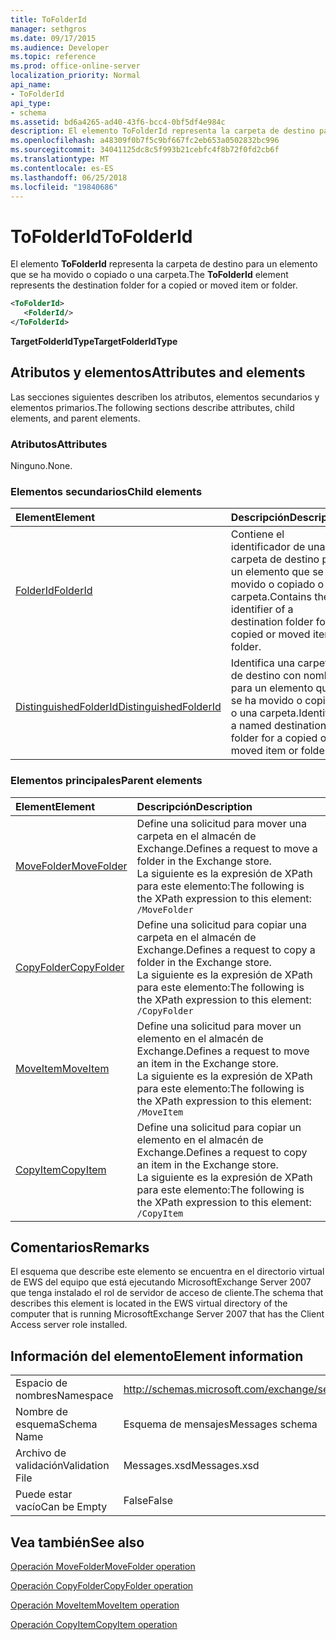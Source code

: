 ```yaml
---
title: ToFolderId
manager: sethgros
ms.date: 09/17/2015
ms.audience: Developer
ms.topic: reference
ms.prod: office-online-server
localization_priority: Normal
api_name:
- ToFolderId
api_type:
- schema
ms.assetid: bd6a4265-ad40-43f6-bcc4-0bf5df4e984c
description: El elemento ToFolderId representa la carpeta de destino para un elemento que se ha movido o copiado o una carpeta.
ms.openlocfilehash: a48309f0b7f5c9bf667fc2eb653a0502832bc996
ms.sourcegitcommit: 34041125dc8c5f993b21cebfc4f8b72f0fd2cb6f
ms.translationtype: MT
ms.contentlocale: es-ES
ms.lasthandoff: 06/25/2018
ms.locfileid: "19840686"
---
```

# <a name="tofolderid"></a><span data-ttu-id="d081e-103">ToFolderId</span><span class="sxs-lookup"><span data-stu-id="d081e-103">ToFolderId</span></span>

<span data-ttu-id="d081e-104">El elemento **ToFolderId** representa la carpeta de destino para un elemento que se ha movido o copiado o una carpeta.</span><span class="sxs-lookup"><span data-stu-id="d081e-104">The **ToFolderId** element represents the destination folder for a copied or moved item or folder.</span></span> 
  
```xml
<ToFolderId>
   <FolderId/>
</ToFolderId>
```

 <span data-ttu-id="d081e-105">**TargetFolderIdType**</span><span class="sxs-lookup"><span data-stu-id="d081e-105">**TargetFolderIdType**</span></span>
## <a name="attributes-and-elements"></a><span data-ttu-id="d081e-106">Atributos y elementos</span><span class="sxs-lookup"><span data-stu-id="d081e-106">Attributes and elements</span></span>

<span data-ttu-id="d081e-107">Las secciones siguientes describen los atributos, elementos secundarios y elementos primarios.</span><span class="sxs-lookup"><span data-stu-id="d081e-107">The following sections describe attributes, child elements, and parent elements.</span></span>
  
### <a name="attributes"></a><span data-ttu-id="d081e-108">Atributos</span><span class="sxs-lookup"><span data-stu-id="d081e-108">Attributes</span></span>

<span data-ttu-id="d081e-109">Ninguno.</span><span class="sxs-lookup"><span data-stu-id="d081e-109">None.</span></span>
  
### <a name="child-elements"></a><span data-ttu-id="d081e-110">Elementos secundarios</span><span class="sxs-lookup"><span data-stu-id="d081e-110">Child elements</span></span>

|<span data-ttu-id="d081e-111">**Element**</span><span class="sxs-lookup"><span data-stu-id="d081e-111">**Element**</span></span>|<span data-ttu-id="d081e-112">**Descripción**</span><span class="sxs-lookup"><span data-stu-id="d081e-112">**Description**</span></span>|
|:-----|:-----|
|[<span data-ttu-id="d081e-113">FolderId</span><span class="sxs-lookup"><span data-stu-id="d081e-113">FolderId</span></span>](folderid.md) <br/> |<span data-ttu-id="d081e-114">Contiene el identificador de una carpeta de destino para un elemento que se ha movido o copiado o una carpeta.</span><span class="sxs-lookup"><span data-stu-id="d081e-114">Contains the identifier of a destination folder for a copied or moved item or folder.</span></span>  <br/> |
|[<span data-ttu-id="d081e-115">DistinguishedFolderId</span><span class="sxs-lookup"><span data-stu-id="d081e-115">DistinguishedFolderId</span></span>](distinguishedfolderid.md) <br/> |<span data-ttu-id="d081e-116">Identifica una carpeta de destino con nombre para un elemento que se ha movido o copiado o una carpeta.</span><span class="sxs-lookup"><span data-stu-id="d081e-116">Identifies a named destination folder for a copied or moved item or folder.</span></span>  <br/> |
   
### <a name="parent-elements"></a><span data-ttu-id="d081e-117">Elementos principales</span><span class="sxs-lookup"><span data-stu-id="d081e-117">Parent elements</span></span>

|<span data-ttu-id="d081e-118">**Element**</span><span class="sxs-lookup"><span data-stu-id="d081e-118">**Element**</span></span>|<span data-ttu-id="d081e-119">**Descripción**</span><span class="sxs-lookup"><span data-stu-id="d081e-119">**Description**</span></span>|
|:-----|:-----|
|[<span data-ttu-id="d081e-120">MoveFolder</span><span class="sxs-lookup"><span data-stu-id="d081e-120">MoveFolder</span></span>](movefolder.md) <br/> |<span data-ttu-id="d081e-121">Define una solicitud para mover una carpeta en el almacén de Exchange.</span><span class="sxs-lookup"><span data-stu-id="d081e-121">Defines a request to move a folder in the Exchange store.</span></span>  <br/> <span data-ttu-id="d081e-122">La siguiente es la expresión de XPath para este elemento:</span><span class="sxs-lookup"><span data-stu-id="d081e-122">The following is the XPath expression to this element:</span></span>  <br/>  `/MoveFolder` <br/> |
|[<span data-ttu-id="d081e-123">CopyFolder</span><span class="sxs-lookup"><span data-stu-id="d081e-123">CopyFolder</span></span>](copyfolder.md) <br/> |<span data-ttu-id="d081e-124">Define una solicitud para copiar una carpeta en el almacén de Exchange.</span><span class="sxs-lookup"><span data-stu-id="d081e-124">Defines a request to copy a folder in the Exchange store.</span></span>  <br/> <span data-ttu-id="d081e-125">La siguiente es la expresión de XPath para este elemento:</span><span class="sxs-lookup"><span data-stu-id="d081e-125">The following is the XPath expression to this element:</span></span>  <br/>  `/CopyFolder` <br/> |
|[<span data-ttu-id="d081e-126">MoveItem</span><span class="sxs-lookup"><span data-stu-id="d081e-126">MoveItem</span></span>](moveitem.md) <br/> |<span data-ttu-id="d081e-127">Define una solicitud para mover un elemento en el almacén de Exchange.</span><span class="sxs-lookup"><span data-stu-id="d081e-127">Defines a request to move an item in the Exchange store.</span></span>  <br/> <span data-ttu-id="d081e-128">La siguiente es la expresión de XPath para este elemento:</span><span class="sxs-lookup"><span data-stu-id="d081e-128">The following is the XPath expression to this element:</span></span>  <br/>  `/MoveItem` <br/> |
|[<span data-ttu-id="d081e-129">CopyItem</span><span class="sxs-lookup"><span data-stu-id="d081e-129">CopyItem</span></span>](copyitem.md) <br/> |<span data-ttu-id="d081e-130">Define una solicitud para copiar un elemento en el almacén de Exchange.</span><span class="sxs-lookup"><span data-stu-id="d081e-130">Defines a request to copy an item in the Exchange store.</span></span>  <br/> <span data-ttu-id="d081e-131">La siguiente es la expresión de XPath para este elemento:</span><span class="sxs-lookup"><span data-stu-id="d081e-131">The following is the XPath expression to this element:</span></span>  <br/>  `/CopyItem` <br/> |
   
## <a name="remarks"></a><span data-ttu-id="d081e-132">Comentarios</span><span class="sxs-lookup"><span data-stu-id="d081e-132">Remarks</span></span>

<span data-ttu-id="d081e-133">El esquema que describe este elemento se encuentra en el directorio virtual de EWS del equipo que está ejecutando MicrosoftExchange Server 2007 que tenga instalado el rol de servidor de acceso de cliente.</span><span class="sxs-lookup"><span data-stu-id="d081e-133">The schema that describes this element is located in the EWS virtual directory of the computer that is running MicrosoftExchange Server 2007 that has the Client Access server role installed.</span></span>
  
## <a name="element-information"></a><span data-ttu-id="d081e-134">Información del elemento</span><span class="sxs-lookup"><span data-stu-id="d081e-134">Element information</span></span>

|||
|:-----|:-----|
|<span data-ttu-id="d081e-135">Espacio de nombres</span><span class="sxs-lookup"><span data-stu-id="d081e-135">Namespace</span></span>  <br/> |http://schemas.microsoft.com/exchange/services/2006/messages  <br/> |
|<span data-ttu-id="d081e-136">Nombre de esquema</span><span class="sxs-lookup"><span data-stu-id="d081e-136">Schema Name</span></span>  <br/> |<span data-ttu-id="d081e-137">Esquema de mensajes</span><span class="sxs-lookup"><span data-stu-id="d081e-137">Messages schema</span></span>  <br/> |
|<span data-ttu-id="d081e-138">Archivo de validación</span><span class="sxs-lookup"><span data-stu-id="d081e-138">Validation File</span></span>  <br/> |<span data-ttu-id="d081e-139">Messages.xsd</span><span class="sxs-lookup"><span data-stu-id="d081e-139">Messages.xsd</span></span>  <br/> |
|<span data-ttu-id="d081e-140">Puede estar vacío</span><span class="sxs-lookup"><span data-stu-id="d081e-140">Can be Empty</span></span>  <br/> |<span data-ttu-id="d081e-141">False</span><span class="sxs-lookup"><span data-stu-id="d081e-141">False</span></span>  <br/> |
   
## <a name="see-also"></a><span data-ttu-id="d081e-142">Vea también</span><span class="sxs-lookup"><span data-stu-id="d081e-142">See also</span></span>



[<span data-ttu-id="d081e-143">Operación MoveFolder</span><span class="sxs-lookup"><span data-stu-id="d081e-143">MoveFolder operation</span></span>](movefolder-operation.md)
  
[<span data-ttu-id="d081e-144">Operación CopyFolder</span><span class="sxs-lookup"><span data-stu-id="d081e-144">CopyFolder operation</span></span>](copyfolder-operation.md)
  
[<span data-ttu-id="d081e-145">Operación MoveItem</span><span class="sxs-lookup"><span data-stu-id="d081e-145">MoveItem operation</span></span>](moveitem-operation.md)
  
[<span data-ttu-id="d081e-146">Operación CopyItem</span><span class="sxs-lookup"><span data-stu-id="d081e-146">CopyItem operation</span></span>](copyitem-operation.md)

